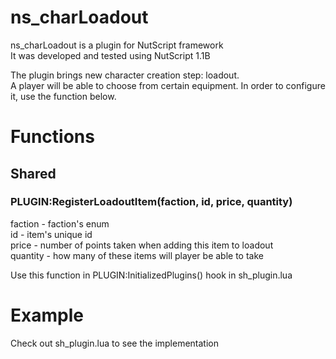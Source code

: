 # ns_charLoadout
ns_charLoadout is a plugin for NutScript framework  
It was developed and tested using NutScript 1.1B

The plugin brings new character creation step: loadout.  
A player will be able to choose from certain equipment. 
In order to configure it, use the function below. 

# Functions
## Shared
### PLUGIN:RegisterLoadoutItem(faction, id, price, quantity)  
faction - faction's enum  
id - item's unique id   
price - number of points taken when adding this item to loadout   
quantity - how many of these items will player be able to take    

Use this function in PLUGIN:InitializedPlugins() hook in sh_plugin.lua

# Example

Check out sh_plugin.lua to see the implementation
